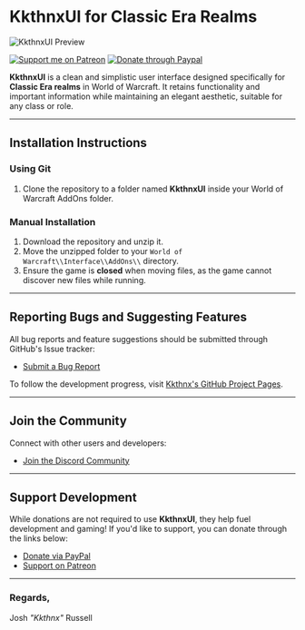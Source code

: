 # KkthnxUI for Classic Era Realms

![KkthnxUI Preview](https://user-images.githubusercontent.com/1692977/31845157-13107948-b5cc-11e7-926d-67e669b8ca69.png)

[![Support me on Patreon](https://i.imgur.com/FzTLsYV.png)](https://www.patreon.com/kkthnx)
[![Donate through Paypal](https://i.imgur.com/IkPCLeh.png)](https://www.paypal.me/kkthnx)

**KkthnxUI** is a clean and simplistic user interface designed specifically for **Classic Era realms** in World of Warcraft. It retains functionality and important information while maintaining an elegant aesthetic, suitable for any class or role.

---

## Installation Instructions

### Using Git
1. Clone the repository to a folder named **KkthnxUI** inside your World of Warcraft AddOns folder.

### Manual Installation
1. Download the repository and unzip it.
2. Move the unzipped folder to your `World of Warcraft\\Interface\\AddOns\\` directory.
3. Ensure the game is **closed** when moving files, as the game cannot discover new files while running.

---

## Reporting Bugs and Suggesting Features

All bug reports and feature suggestions should be submitted through GitHub's Issue tracker:

- [Submit a Bug Report](https://github.com/kkthnx-wow/KkthnxUI_Classic/issues/new)

To follow the development progress, visit [Kkthnx's GitHub Project Pages](https://github.com/kkthnx-wow/KkthnxUI_Classic/projects).

---

## Join the Community

Connect with other users and developers:

- [Join the Discord Community](https://discord.gg/Rc9wcK9cAB)

---

## Support Development

While donations are not required to use **KkthnxUI**, they help fuel development and gaming! If you'd like to support, you can donate through the links below:

- [Donate via PayPal](https://www.paypal.me/kkthnx)
- [Support on Patreon](https://www.patreon.com/kkthnx)

---

### Regards,
Josh *"Kkthnx"* Russell
